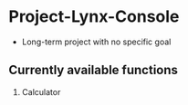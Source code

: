 # Project-Lynx-Console
- Long-term project with no specific goal

## Currently available functions
1. Calculator
